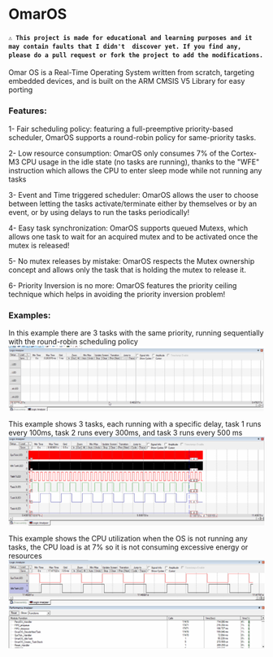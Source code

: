 # OmarOS

#### ```⚠️ This project is made for educational and learning purposes and it may contain faults that I didn't  discover yet. If you find any, please do a pull request or fork the project to add the modifications.```

Omar OS is a Real-Time Operating System written from scratch, targeting embedded devices, and is built on the ARM CMSIS V5 Library for easy porting  

### Features:  
1- Fair scheduling policy: featuring a full-preemptive priority-based scheduler, OmarOS supports a round-robin policy for same-priority tasks.  
  
2- Low resource consumption: OmarOS only consumes 7% of the Cortex-M3 CPU usage in the idle state (no tasks are running), thanks to the "WFE" instruction which allows the CPU to enter sleep mode while not running any tasks  
  
3- Event and Time triggered scheduler: OmarOS allows the user to choose between letting the tasks activate/terminate either by themselves or by an event, or by using delays to run the tasks periodically! 
  
4- Easy task synchronization: OmarOS supports queued Mutexs, which allows one task to wait for an acquired mutex and to be activated once the mutex is released!  
  
5- No mutex releases by mistake: OmarOS respects the Mutex ownership concept and allows only the task that is holding the mutex to release it.   
  
6- Priority Inversion is no more: OmarOS features the priority ceiling technique which helps in avoiding the priority inversion problem!  
  

### Examples:  
In this example there are 3 tasks with the same priority, running sequentially with the round-robin scheduling policy   
![enter image description here](https://github.com/Piistachyoo/OmarOS/blob/main/RoundRobinExample.gif?raw=true)

This example shows 3 tasks, each running with a specific delay, task 1 runs every 100ms, task 2 runs every 300ms, and task 3 runs every 500 ms
![enter image description here](https://github.com/Piistachyoo/OmarOS/blob/main/Time_Delay_Example.gif?raw=true)

This example shows the CPU utilization when the OS is not running any tasks, the CPU load is at 7% so it is not consuming excessive energy or resources
![enter image description here](https://github.com/Piistachyoo/OmarOS/blob/main/CPU_Utilization_Example.gif?raw=true)

